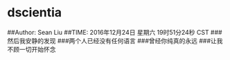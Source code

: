 # dscientia
##Author: Sean Liu
##TIME: 2016年12月24日 星期六 19时51分24秒 CST
###然后我安静的发现
###两个人已经没有任何语言
###曾经你纯真的永远
###让我不顾一切开始怀念
